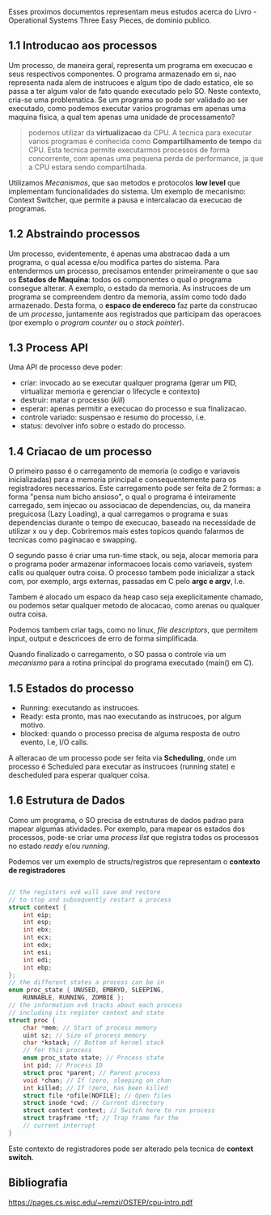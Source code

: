 Esses proximos documentos representam meus estudos acerca do Livro - Operational Systems  Three Easy Pieces, de dominio publico.

## 1.1 Introducao aos processos
Um processo, de maneira geral, representa um programa em execucao e seus respectivos componentes. O programa armazenado em si, nao representa nada alem de instrucoes e algum tipo de dado estatico, ele so passa a ter algum valor de fato quando executado pelo SO.
Neste contexto, cria-se uma problematica. Se um programa so pode ser validado ao ser executado, como podemos executar varios programas em apenas uma maquina fisica, a qual tem apenas uma unidade de processamento?

> podemos utilizar da __virtualizacao__ da CPU. A tecnica para executar varios programas é conhecida como __Compartilhamento de tempo__ da CPU. Esta tecnica permite executarmos processos de forma concorrente, com apenas uma pequena perda de performance, ja que a CPU estara sendo compartilhada.

Utilizamos _Mecanismos_, que sao metodos e protocolos __low level__ que implementam funcionalidades do sistema. Um exemplo de mecanismo: Context Switcher, que permite a pausa e intercalacao da execucao de programas.

## 1.2 Abstraindo processos

Um processo, evidentemente, é apenas uma abstracao dada a um programa, o qual acessa e/ou modifica partes do sistema. Para entendermos um processo, precisamos entender primeiramente o que sao os  __Estados de Maquina__: todos os componentes o qual o programa consegue alterar. A exemplo, o estado da memoria. As instrucoes de um programa se compreendem dentro da memoria, assim como todo dado armazenado. Desta forma, o __espaco de endereco__ faz parte da construcao de um _processo_, juntamente aos registrados que participam das operacoes (por exemplo o *program counter* ou o *stack pointer*).

## 1.3 Process API

Uma API de processo deve poder:
- criar: invocado ao se executar qualquer programa (gerar um PID, virtualizar memoria e gerenciar o lifecycle e contexto)
- destruir: matar o processo (_kill_)
- esperar: apenas permitir a execucao do processo e sua finalizacao.
- controle variado: suspensao e resumo do processo, i.e.
- status: devolver info sobre o estado do processo.

## 1.4 Criacao de um processo
O primeiro passo é o carregamento de memoria (o codigo e variaveis inicializadas) para a memoria principal e consequentemente para os registradores necessarios. Este carregamento pode ser feita de 2 formas: a forma "pensa num bicho ansioso", o qual o programa é inteiramente carregado, sem injecao ou associacao de dependencias, ou, da maneira preguicosa (Lazy Loading), a qual carregamos o programa e suas dependencias durante o tempo de execucao, baseado na necessidade de utilizar x ou y dep. Cobriremos mais estes topicos quando falarmos de tecnicas como paginacao e swapping.

O segundo passo é criar uma  run-time stack, ou seja, alocar memoria para o programa poder armazenar informacoes locais como variaveis, system calls ou qualquer outra coisa. O processo tambem pode inicializar a stack com, por exemplo, args externas, passadas em C pelo __argc e argv__, I.e.

Tambem é alocado um espaco da heap caso seja exeplicitamente chamado, ou podemos setar qualquer metodo de alocacao, como arenas ou qualquer outra coisa.

Podemos tambem criar tags, como no linux, _file descriptors_, que permitem input, output e descricoes de erro de forma simplificada.

Quando finalizado o carregamento, o SO passa o controle via um _mecanismo_ para a rotina principal do programa executado (main() em C).

## 1.5 Estados do processo

- Running: executando as instrucoes.
- Ready: esta pronto, mas nao executando as instrucoes, por algum motivo.
- blocked: quando o processo precisa de alguma resposta de outro evento, I.e, I/O calls.

A alteracao de um processo pode ser feita via __Scheduling__, onde um processo é Scheduled para executar as instrucoes (running state) e descheduled para esperar qualquer coisa. 

## 1.6 Estrutura de Dados

Como um programa, o SO precisa de estruturas de dados padrao para mapear algumas atividades. Por exemplo, para mapear os estados dos processos, pode-se criar uma *process list* que registra todos os processos no estado _ready_ e/ou _running_. 

Podemos ver um exemplo de structs/registros que representam o __contexto de registradores__
```c

// the registers xv6 will save and restore
// to stop and subsequently restart a process
struct context {
    int eip;
    int esp;
    int ebx;
    int ecx;
    int edx;
    int esi;
    int edi;
    int ebp;
};
// the different states a process can be in
enum proc_state { UNUSED, EMBRYO, SLEEPING,
    RUNNABLE, RUNNING, ZOMBIE };
// the information xv6 tracks about each process
// including its register context and state
struct proc {
    char *mem; // Start of process memory
    uint sz; // Size of process memory
    char *kstack; // Bottom of kernel stack
    // for this process
    enum proc_state state; // Process state
    int pid; // Process ID
    struct proc *parent; // Parent process
    void *chan; // If !zero, sleeping on chan
    int killed; // If !zero, has been killed
    struct file *ofile[NOFILE]; // Open files
    struct inode *cwd; // Current directory
    struct context context; // Switch here to run process
    struct trapframe *tf; // Trap frame for the
    // current interrupt
}

```

Este contexto de registradores pode ser alterado pela tecnica de __context switch__.

## Bibliografia 

https://pages.cs.wisc.edu/~remzi/OSTEP/cpu-intro.pdf 
